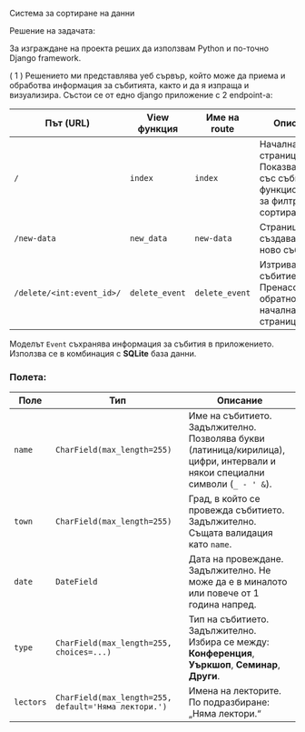 Система за сортиране на данни

Решение на задачата:

За изграждане на проекта реших да използвам Python и по-точно Django framework.

( 1 ) Решението ми представлява уеб сървър, който може да приема и обработва информация за събитията, както и да я изпраща и визуализира. Състои се от едно django приложение с 2 endpoint-а:


| Път (URL)                  | View функция     | Име на route     | Описание                                                                 |
|---------------------------|------------------|------------------|--------------------------------------------------------------------------|
| `/`                       | `index`          | `index`          | Начална страница. Показва списък със събития и функционалност за филтриране и сортиране. |
| `/new-data`               | `new_data`       | `new-data`       | Страница за създаване на ново събитие.                        |
| `/delete/<int:event_id>/` | `delete_event`   | `delete_event`   | Изтрива събитие по ID. Пренасочва обратно към началната страница.        |

Моделът `Event` съхранява информация за събития в приложението. Използва се в комбинация с **SQLite** база данни.

### Полета:

| Поле     | Тип          | Описание |
|----------|---------------|----------|
| `name`   | `CharField(max_length=255)` | Име на събитието. Задължително. Позволява букви (латиница/кирилица), цифри, интервали и някои специални символи (`_ - ' &`). |
| `town`   | `CharField(max_length=255)` | Град, в който се провежда събитието. Задължително. Същата валидация като `name`. |
| `date`   | `DateField` | Дата на провеждане. Задължително. Не може да е в миналото или повече от 1 година напред. |
| `type`   | `CharField(max_length=255, choices=...)` | Тип на събитието. Задължително. Избира се между: **Конференция**, **Уъркшоп**, **Семинар**, **Други**. |
| `lectors`| `CharField(max_length=255, default='Няма лектори.')` | Имена на лекторите. По подразбиране: „Няма лектори.“ |
